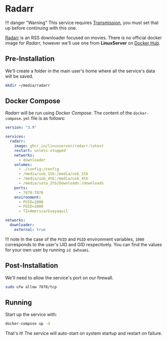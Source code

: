 # Radarr

!!! danger "Warning"
    This service requires [Transmission](transmission.md), you must set that up before continuing with this one.

[Radarr](https://radarr.video/) is an RSS downloader focused on movies. There is no official docker image for *Radarr*, however we'll use one from **LinuxServer** on [Docker Hub](https://hub.docker.com/r/linuxserver/radarr).

## Pre-Installation

We'll create a folder in the main user's home where all the service's data will be saved.

```bash
mkdir ~/media/radarr
```

## Docker Compose

*Radarr* will be run using *Docker Compose*. The content of the `docker-compose.yml` file is as follows:

```yaml
version: "3.9"

services:
  radarr:
    image: ghcr.io/linuxserver/radarr:latest
    restart: unless-stopped
    networks:
      - downloader
    volumes:
      - ./config:/config
      - /media/usb_1tb:/media/usb_1tb
      - /media/usb_4tb:/media/usb_4tb
      - /media/sata_2tb/Downloads:/downloads
    ports:
      - 7878:7878
    environment:
      - PUID=1000
      - PGID=1000
      - TZ=America/Guayaquil

networks:
  downloader:
    external: true
```

!!! note
    In the case of the `PUID` and `PGID` environment variables, `1000` corresponds to the user's UID and GID respectively. You can find the values for your own user by running `id $whoami`.

## Post-Installation

We'll need to allow the service's port on our firewall.

```bash
sudo ufw allow 7878/tcp
```

## Running

Start up the service with:

```bash
docker-compose up -d
```

That's it! The service will auto-start on system startup and restart on failure.
